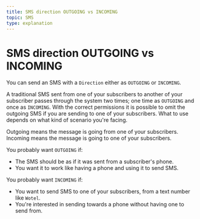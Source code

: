 ```yaml
---
title: SMS direction OUTGOING vs INCOMING
topic: SMS
type: explanation
---
```


# SMS direction OUTGOING vs INCOMING

You can send an SMS with a `Direction` either as `OUTGOING` or `INCOMING`.

A traditional SMS sent from one of your subscribers to another of your subscriber passes through the system two times; one time as `OUTGOING` and once as `INCOMING`. With the correct permissions it is possible to omit the outgoing SMS if you are sending to one of your subscribers. What to use depends on what kind of scenario you're facing.

Outgoing means the message is going from one of your subscribers.
Incoming means the message is going to one of your subscribers.

You probably want `OUTGOING` if:
* The SMS should be as if it was sent from a subscriber's phone.
* You want it to work like having a phone and using it to send SMS.

You probably want `INCOMING` if:
* You want to send SMS to one of your subscribers, from a text number like `Wotel`.
* You're interested in sending towards a phone without having one to send from.
